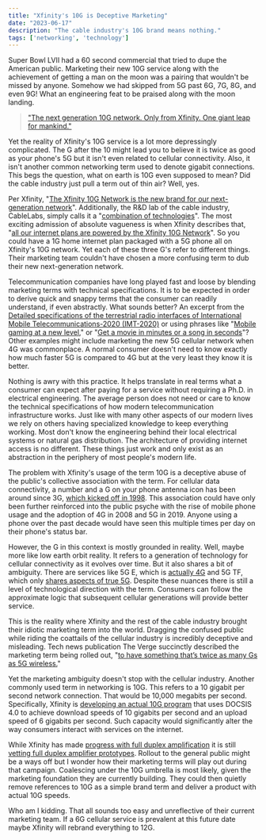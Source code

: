 ```yaml
---
title: "Xfinity's 10G is Deceptive Marketing"
date: "2023-06-17"
description: "The cable industry's 10G brand means nothing."
tags: ['networking', 'technology']
---
```


Super Bowl LVII had a 60 second commercial that tried to dupe the American public. Marketing their new 10G service along with the achievement of getting a man on the moon was a pairing that wouldn't be missed by anyone. Somehow we had skipped from 5G past 6G, 7G, 8G, and even 9G! What an engineering feat to be praised along with the moon landing.

> ["The next generation 10G network. Only from Xfinity. One giant leap for mankind."](https://www.youtube.com/watch?v=BLQw1u4Oe7k)

Yet the reality of Xfinity's 10G service is a lot more depressingly complicated. The G after the 10 might lead you to believe it is twice as good as your phone's 5G but it isn't even related to cellular connectivity. Also, it isn't another common networking term used to denote gigabit connections. This begs the question, what on earth is 10G even supposed to mean? Did the cable industry just pull a term out of thin air? Well, yes.

Per Xfinity, "[The Xfinity 10G Network is the new brand for our next-generation network](https://www.xfinity.com/10g)". Additionally, the R&D lab of the cable industry, CableLabs, simply calls it a "[combination of technologies](https://www.cablelabs.com/insights/10g-the-next-great-leap-in-broadband)". The most exciting admission of absolute vagueness is when Xfinity describes that, "[all our internet plans are powered by the Xfinity 10G Network](https://www.xfinity.com/10g)". So you could have a 1G home internet plan packaged with a 5G phone all on Xfinity's 10G network. Yet each of these three G's refer to different things. Their marketing team couldn't have chosen a more confusing term to dub their new next-generation network.

Telecommunication companies have long played fast and loose by blending marketing terms with technical specifications. It is to be expected in order to derive quick and snappy terms that the consumer can readily understand, if even abstractly. What sounds better? An excerpt from the [Detailed specifications of the terrestrial radio interfaces of International Mobile Telecommunications-2020 (IMT-2020)](https://www.itu.int/en/ITU-R/study-groups/rsg5/rwp5d/imt-2020/Pages/default.aspx) or using phrases like "[Mobile gaming at a new level](https://www.t-mobile.com/coverage/4g-lte-5g-networks)," or "[Get a movie in minutes or a song in seconds](https://www.verizon.com/5g/)"? Other examples might include marketing the new 5G cellular network when 4G was commonplace. A normal consumer doesn't need to know exactly how much faster 5G is compared to 4G but at the very least they know it is better.

Nothing is awry with this practice. It helps translate in real terms what a consumer can expect after paying for a service without requiring a Ph.D. in electrical engineering. The average person does not need or care to know the technical specifications of how modern telecommunication infrastructure works. Just like with many other aspects of our modern lives we rely on others having specialized knowledge to keep everything working. Most don't know the engineering behind their local electrical systems or natural gas distribution. The architecture of providing internet access is no different. These things just work and only exist as an abstraction in the periphery of most people's modern life.

The problem with Xfinity's usage of the term 10G is a deceptive abuse of the public's collective association with the term. For cellular data connectivity, a number and a G on your phone antenna icon has been around since 3G, [which kicked off in 1998](https://manufacturingdigital.com/technology/from-1g-to-6g-heres-a-generation-technology-timeline). This association could have only been further reinforced into the public psyche with the rise of mobile phone usage and the adoption of 4G in 2008 and 5G in 2019. Anyone using a phone over the past decade would have seen this multiple times per day on their phone's status bar.

However, the G in this context is mostly grounded in reality. Well, maybe more like low earth orbit reality. It refers to a generation of technology for cellular connectivity as it evolves over time. But it also shares a bit of ambiguity. There are services like 5G E, which is [actually 4G](https://www.theverge.com/2019/1/7/18172355/att-fake-5g-logo-rolling-out-samsung-lg) and 5G TF, which only [shares aspects of true 5G](https://www.theverge.com/2018/10/2/17927712/verizon-5g-home-internet-real-speed-meaning). Despite these nuances there is still a level of technological direction with the term. Consumers can follow the approximate logic that subsequent cellular generations will provide better service.

This is the reality where Xfinity and the rest of the cable industry brought their idiotic marketing term into the world. Dragging the confused public while riding the coattails of the cellular industry is incredibly deceptive and misleading. Tech news publication The Verge succinctly described the marketing term being rolled out, "[to have something that’s twice as many Gs as 5G wireless.](https://www.theverge.com/2022/12/12/23505779/comcast-multi-gigabit-10g-docsis-40-cable-fiber-isp)"

Yet the marketing ambiguity doesn't stop with the cellular industry. Another commonly used term in networking is 10G. This refers to a 10 gigabit per second network connection. That would be 10,000 megabits per second. Specifically, Xfinity is [developing an actual 10G program](https://corporate.comcast.com/press/releases/comcast-live-10g-connection-4-gig-symmetrical-speeds) that uses DOCSIS 4.0 to achieve download speeds of 10 gigabits per second and an upload speed of 6 gigabits per second. Such capacity would significantly alter the way consumers interact with services on the internet.

While Xfinity has made [progress with full duplex amplification](https://www.fiercetelecom.com/telecom/comcast-completes-docsis-40-puzzle-amplifier-test) it is still [vetting full duplex amplifier prototypes](https://www.fiercetelecom.com/telecom/comcast-gets-its-first-prototype-docsis-40-amp-commscope). Rollout to the general public might be a ways off but I wonder how their marketing terms will play out during that campaign. Coalescing under the 10G umbrella is most likely, given the marketing foundation they are currently building. They could then quietly remove references to 10G as a simple brand term and deliver a product with actual 10G speeds.

Who am I kidding. That all sounds too easy and unreflective of their current marketing team. If a 6G cellular service is prevalent at this future date maybe Xfinity will rebrand everything to 12G.
